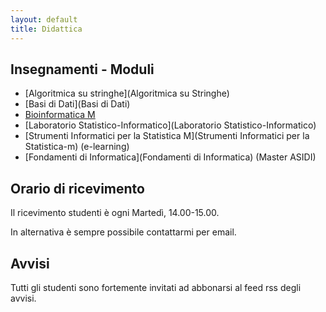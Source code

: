 ```yaml
---
layout: default
title: Didattica
---
```

## Insegnamenti - Moduli


-  [Algoritmica su stringhe](Algoritmica su Stringhe)
-   [Basi di Dati](Basi di Dati)
-   [Bioinformatica M](Bioinformatica_M)
-   [Laboratorio Statistico-Informatico](Laboratorio Statistico-Informatico)
-   [Strumenti Informatici per la Statistica M](Strumenti Informatici per la
   Statistica-m) (e-learning)
-   [Fondamenti di Informatica](Fondamenti di Informatica) (Master ASIDI)


## Orario di ricevimento

Il ricevimento studenti è ogni Martedì, 14.00-15.00.

In alternativa è sempre possibile contattarmi per email.

## Avvisi

Tutti gli studenti sono fortemente invitati ad abbonarsi al feed rss degli avvisi.

